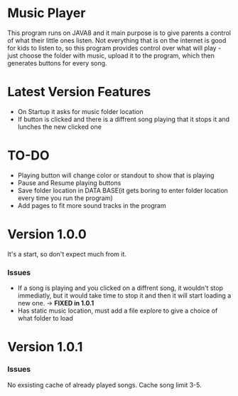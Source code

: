 # Music Player 
This program runs on JAVA8 and it main purpose is to give parents a control of what their little ones listen. Not everything that is on the internet is good for kids to listen to, so this program provides control over what will play -  just choose the folder with music, upload it to the program, which then generates buttons for every song.

# Latest Version Features
- On Startup it asks for music folder location
- If button is clicked and there is a diffrent song playing that it stops it and lunches the new clicked one

# TO-DO
- Playing button will change color or standout to show that is playing
- Pause and Resume playing buttons
- Save folder location in DATA BASE(it gets boring to enter folder location every time you run the program)
- Add pages to fit more sound tracks in the program

# Version 1.0.0
It's a start, so don't expect much from it.
<h3><b>Issues</b></h3>
<ul>
 <li><a>If a song is playing and you clicked on a diffrent song, it wouldn't stop immediatly, but it would take time to stop it and then it will start loading a new one. -> <b>FIXED in 1.0.1</b></a></li>
 <li><a>Has static music location, must add a file explore to give a choice of what folder to load</a></li>
</ul>

# Version 1.0.1
 <h3><b>Issues</b></h3>
 No exsisting cache of already played songs. Cache song limit 3-5.
